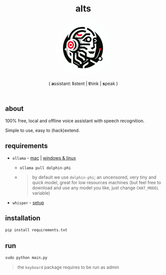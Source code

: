 <h1 align="center">alts</h1>
<p align="center">
  <a href="https://github.com/alxpez/alts" target="_blank">
    <img width="180" style="border-radius:50%" src="logo.png">
  </a>
</p>
<p align="center">( <strong>a</strong>ssistant: <strong>l</strong>istent | <strong>t</strong>hink | <strong>s</strong>peak )</p>

</br>

## about
100% free, local and offline voice assistant with speech recognition.

Simple to use, easy to (hack)extend.

## requirements
- `ollama` - [mac](https://github.com/jmorganca/ollama?tab=readme-ov-file#macos) | [windows & linux](https://github.com/jmorganca/ollama?tab=readme-ov-file#linux--wsl2)
  - ```
    ollama pull dolphin-phi
    ```
  - > by default we use `dolphin-phi`; an uncensored, very tiny and quick model, great for low resources machines (but feel free to download and use any model you like, just change `CHAT_MODEL` variable)

- `whisper` - [setup](https://github.com/openai/whisper?tab=readme-ov-file#setup)

## installation
```python
pip install requirements.txt
```

## run
```python
sudo python main.py
```
> the `keyboard` package requires to be run as admin